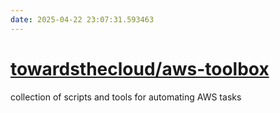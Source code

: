 ```yaml
---
date: 2025-04-22 23:07:31.593463
---
```


# [towardsthecloud/aws-toolbox](https://github.com/towardsthecloud/aws-toolbox)

collection of scripts and tools for automating AWS tasks